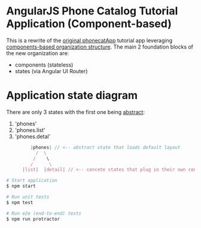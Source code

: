 AngularJS Phone Catalog Tutorial Application (Component-based)
=================================================================

This is a rewrite of the [original phonecatApp](https://github.com/angular/angular-phonecat) tutorial app 
leveraging [components-based organization structure](http://demisx.github.io/angularjs/component-feature-based-organization/2014/12/02/angular-1-component-organization-1.html). The main 2 foundation blocks of the new organization are:

* components (stateless)
* states (via Angular UI Router)


# Application state diagram
There are only 3 states with the first one being [abstract](https://github.com/angular-ui/ui-router/wiki/Nested-States-%26-Nested-Views#abstract-states):

1. 'phones'
1. 'phones.list'
1. 'phones.detal'

```js
         |phones| // <-- abstract state that loads default layout
           /  \
          /    \
         /      \
      |list|  |detail| // <-- concete states that plug in their own content into the default layout
```


```bash
# Start application
$ npm start

# Run unit tests
$ npm test

# Run e2e (end-to-end) tests
$ npm run protractor
```
